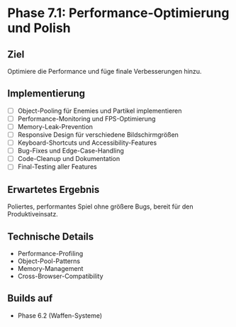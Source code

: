 # Phase 7.1: Performance-Optimierung und Polish

## Ziel
Optimiere die Performance und füge finale Verbesserungen hinzu.

## Implementierung

- [ ] Object-Pooling für Enemies und Partikel implementieren
- [ ] Performance-Monitoring und FPS-Optimierung
- [ ] Memory-Leak-Prevention
- [ ] Responsive Design für verschiedene Bildschirmgrößen
- [ ] Keyboard-Shortcuts und Accessibility-Features
- [ ] Bug-Fixes und Edge-Case-Handling
- [ ] Code-Cleanup und Dokumentation
- [ ] Final-Testing aller Features

## Erwartetes Ergebnis
Poliertes, performantes Spiel ohne größere Bugs, bereit für den Produktiveinsatz.

## Technische Details
- Performance-Profiling
- Object-Pool-Patterns
- Memory-Management
- Cross-Browser-Compatibility

## Builds auf
- Phase 6.2 (Waffen-Systeme)

